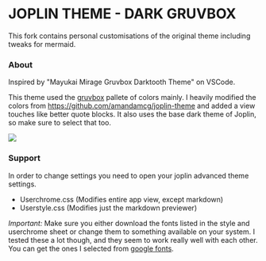 # JOPLIN THEME - DARK GRUVBOX
This fork contains personal customisations of the original theme including tweaks for mermaid.

### About
Inspired by "Mayukai Mirage Gruvbox Darktooth Theme" on VSCode.

This theme used the [gruvbox](https://github.com/morhetz/gruvbox) pallete of colors mainly. I heavily modified the colors from https://github.com/amandamcg/joplin-theme and added a view touches like better quote blocks. It also uses the base dark theme of Joplin, so make sure to select that too.

![](https://github.com/robotcorner/joplin-theme-dark-gruvbox/blob/master/screenshots/sample-img1.png)

### Support
In order to change settings you need to open your joplin advanced theme settings.

- Userchrome.css (Modifies entire app view, except markdown)
- Userstyle.css (Modifies just the markdown previewer)

*Important:* Make sure you either download the fonts listed in the style and userchrome sheet or change them to something available on your system. I tested these a lot though, and they seem to work really well with each other. You can get the ones I selected from [google fonts](https://fonts.google.com/).
